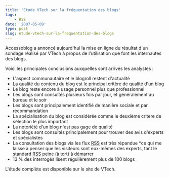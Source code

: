 ```yaml
---
title: 'Etude VTech sur la fréquentation des blogs'
tags:
    - RSS
date: '2007-05-09'
type: post
slug: etude-vtech-sur-la-frequentation-des-blogs
---
```


Accessoblog a annoncé aujourd'hui la mise en ligne du résultat d'un sondage réalisé par VTech à propos de l'utilisation que font les internautes des blogs.

Voici les principales conclusions auxquelles sont arrivés les analystes :

* L'aspect communautaire et le blogroll restent d'actualité
* La qualité du contenu du blog est le principal critère de qualité d'un blog
* Le blog reste encore à usage personnel plus que professionnel
* Les blogs sont consultés plusieurs fois par jour, et généralement au bureau et le soir
* Les blogs sont principalement identifié de manière sociale et par recommandation
* La spécialisation du blog est considérée comme le deuxième critère de sélection le plus important
* La notoriété d'un blog n'est pas gage de qualité
* Les blogs sont consultés principalement pour trouver des avis d'experts et spécialistes
* La consultation des blogs via les flux <abbr title="Really Simple Syndication" lang="en">RSS</abbr> est très répandue \*ce qui me laisse à penser que les visiteurs sont eux-mêmes des experts, tant le standard <abbr title="Really Simple Syndication" lang="en">RSS</abbr> peine (à tort) à démarrer
* 13 % des interrogés lisent régulièrement plus de 100 blogs

L'étude complète est disponible sur le site de VTech.
